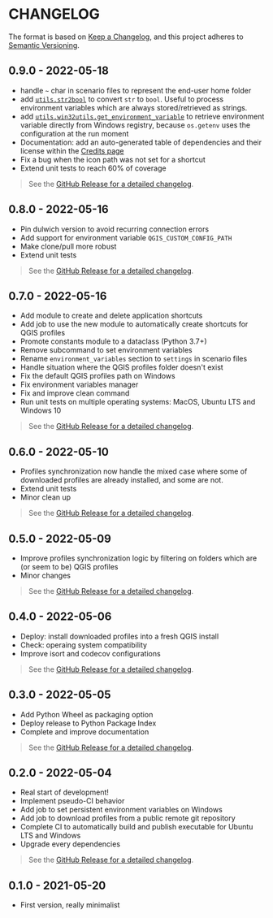 # CHANGELOG

The format is based on [Keep a Changelog](https://keepachangelog.com/), and this project adheres to [Semantic Versioning](https://semver.org/).

<!--

Unreleased

## {version_tag} - YYYY-DD-mm

### Added

### Changed

### Removed

-->

## 0.9.0 - 2022-05-18

- handle `~` char in scenario files to represent the end-user home folder
- add [`utils.str2bool`](https://guts.github.io/qgis-deployment-cli/_apidoc/qgis_deployment_toolbelt.utils.str2bool.html) to convert `str` to `bool`. Useful to process environment variables which are always stored/retrieved as strings.
- add [`utils.win32utils.get_environment_variable`](https://guts.github.io/qgis-deployment-cli/_apidoc/qgis_deployment_toolbelt.utils.win32utils.html) to retrieve environment variable directly from Windows registry, because `os.getenv` uses the configuration at the run moment
- Documentation: add an auto-generated table of dependencies and their license within the [Credits page](https://guts.github.io/qgis-deployment-cli/misc/credits.html)
- Fix a bug when the icon path was not set for a shortcut
- Extend unit tests to reach 60% of coverage

> See the [GitHub Release for a detailed changelog](https://github.com/Guts/qgis-deployment-cli/releases/tag/0.9.0).

## 0.8.0 - 2022-05-16

- Pin dulwich version to avoid recurring connection errors
- Add support for environment variable `QGIS_CUSTOM_CONFIG_PATH`
- Make clone/pull more robust
- Extend unit tests

> See the [GitHub Release for a detailed changelog](https://github.com/Guts/qgis-deployment-cli/releases/tag/0.8.0).

## 0.7.0 - 2022-05-16

- Add module to create and delete application shortcuts
- Add job to use the new module to automatically create shortcuts for QGIS profiles
- Promote constants module to a dataclass (Python 3.7+)
- Remove subcommand to set environment variables
- Rename `environment_variables` section to `settings` in scenario files
- Handle situation where the QGIS profiles folder doesn't exist
- Fix the default QGIS profiles path on Windows
- Fix environment variables manager
- Fix and improve clean command
- Run unit tests on multiple operating systems: MacOS, Ubuntu LTS and Windows 10

> See the [GitHub Release for a detailed changelog](https://github.com/Guts/qgis-deployment-cli/releases/tag/0.7.0).

## 0.6.0 - 2022-05-10

- Profiles synchronization now handle the mixed case where some of downloaded profiles are already installed, and some are not.
- Extend unit tests
- Minor clean up

> See the [GitHub Release for a detailed changelog](https://github.com/Guts/qgis-deployment-cli/releases/tag/0.6.0).

## 0.5.0 - 2022-05-09

- Improve profiles synchronization logic by filtering on folders which are (or seem to be) QGIS profiles
- Minor changes

> See the [GitHub Release for a detailed changelog](https://github.com/Guts/qgis-deployment-cli/releases/tag/0.5.0).

## 0.4.0 - 2022-05-06

- Deploy: install downloaded profiles into a fresh QGIS install
- Check: operaing system compatibility
- Improve isort and codecov configurations

> See the [GitHub Release for a detailed changelog](https://github.com/Guts/qgis-deployment-cli/releases/tag/0.4.0).

## 0.3.0 - 2022-05-05

- Add Python Wheel as packaging option
- Deploy release to Python Package Index
- Complete and improve documentation

> See the [GitHub Release for a detailed changelog](https://github.com/Guts/qgis-deployment-cli/releases/tag/0.3.0).

## 0.2.0 - 2022-05-04

- Real start of development!
- Implement pseudo-CI behavior
- Add job to set persistent environment variables on Windows
- Add job to download profiles from a public remote git repository
- Complete CI to automatically build and publish executable for Ubuntu LTS and Windows
- Upgrade every dependencies

> See the [GitHub Release for a detailed changelog](https://github.com/Guts/qgis-deployment-cli/releases/tag/0.2.0).

## 0.1.0 - 2021-05-20

- First version, really minimalist
